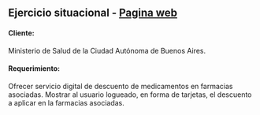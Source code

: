 


## Ejercicio situacional - [Pagina web](https://tomastoloza.github.io/ejercicio-situacional-ciu/)

#### Cliente: 

Ministerio de Salud de la Ciudad Autónoma de Buenos Aires.

#### Requerimiento:

Ofrecer servicio digital de descuento de medicamentos en farmacias asociadas.
Mostrar al usuario logueado, en forma de tarjetas, el descuento a aplicar en la
farmacias asociadas.
